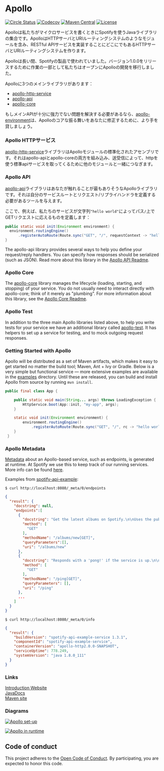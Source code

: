 Apollo
======

[![Circle Status](https://circleci.com/gh/spotify/apollo.svg?style=shield&circle-token=5a9eb086ae3cec87e62fc8b6cdeb783cb318e3b9)](https://circleci.com/gh/spotify/apollo)
[![Codecov](https://img.shields.io/codecov/c/github/spotify/apollo.svg)](https://codecov.io/gh/spotify/apollo)
[![Maven Central](https://img.shields.io/maven-central/v/com.spotify/apollo-parent.svg)](https://search.maven.org/#search%7Cga%7C1%7Cg%3A%22com.spotify%22%20apollo*)
[![License](https://img.shields.io/github/license/spotify/apollo.svg)](LICENSE)

Apolloは私たちがマイクロサービスを書くときにSpotifyを使うJavaライブラリの集合です。ApolloはHTTPサーバとURIルーティングシステムのようなモジュールを含み、RESTful APIサービスを実装することにどこにでもあるHTTPサーバとURIルーティングシステムを作ります。

Apolloは長い間、Spotifyの製品で使われていました。バージョン1.0.0をリリースするために作業の一部として私たちはオープンにApolloの開発を移行しました。

Apolloに3つのメインライブラリがあります：

* [apollo-http-service](apollo-http-service)
* [apollo-api](apollo-api)
* [apollo-core](apollo-core)

もしメインAPIが十分に強力でない問題を解決する必要があるなら、[apollo-environment](apollo-environment)は、Apolloのコアな振る舞いをあなたに修正するために、より手を貸しましょう。

### Apollo HTTPサービス
[apollo-http-service](apollo-http-service)ライブラリはApolloモジュールの標準化されたアセンブリです。それはapollo-apiとapollo-coreの両方を組み込み、送受信によって、httpを使う標準apiサービスを取ってくるために他のモジュールと一緒につなぎます。

### Apollo API
[apollo-api](apollo-api)ライブラリはあなたが触れることが最もありそうなApolloライブラリです。それは自分のサービスルートとリクエスト/リプライハンドラを定義する必要があるツールを与えます。

ここで、例えば、私たちのサービスが文字列`"hello world"`によってパス`/`上でGETリクエストに応えるものを定義します：
```java
public static void init(Environment environment) {
  environment.routingEngine()
      .registerAutoRoute(Route.sync("GET", "/", requestContext -> "hello world"));
}
```


The apollo-api library provides several ways to help you define your request/reply handlers.
You can specify how responses should be serialized (such as JSON). Read more about
this library in the [Apollo API Readme](apollo-api).

### Apollo Core
The [apollo-core](apollo-core) library manages the lifecycle (loading, starting, and stopping) of
your service. You do not usually need to interact directly with apollo-core; think of it merely
as "plumbing". For more information about this library, see the [Apollo Core Readme](apollo-core).

### Apollo Test
In addition to the three main Apollo libraries listed above, to help you write tests for your
service we have an additional library called [apollo-test](apollo-test). It has helpers to set up
a service for testing, and to mock outgoing request responses.

### Getting Started with Apollo
Apollo will be distributed as a set of Maven artifacts, which makes it easy to get started no matter the build tool; Maven, Ant + Ivy or Gradle. Below is a very simple but functional service — more extensive examples are available in the [examples](examples) directory. Until these are released, you can build and install Apollo from source by running `mvn install`.

```java
public final class App {

    public static void main(String... args) throws LoadingException {
        HttpService.boot(App::init, "my-app", args);
    }

    static void init(Environment environment) {
        environment.routingEngine()
            .registerAutoRoute(Route.sync("GET", "/", rc -> "hello world"));
    }
 }
```

### Apollo Metadata
[Metadata](apollo-api-impl/src/main/java/com/spotify/apollo/meta/model) about an Apollo-based service, such as endpoints, is generated at runtime. At Spotify we use this to keep track of our running services. More info can be found [here](https://apidays.nz/slides/iglesias_service_metadata.pdf).

Examples from [spotify-api-example](examples/spotify-api-example):

`$ curl http://localhost:8080/_meta/0/endpoints`

```json
{
  "result": {
    "docstring": null,
    "endpoints":[
      {
        "docstring": "Get the latest albums on Spotify.\n\nUses the public Spotify API https://api.spotify.com to get 'new' albums.",
        "method": [
          "GET"
        ],
        "methodName": "/albums/new[GET]",
        "queryParameters":[],
        "uri": "/albums/new"
      },
      {
        "docstring": "Responds with a 'pong!' if the service is up.\n\nUseful endpoint for doing health checks.",
        "method": [
          "GET"
        ],
        "methodName": "/ping[GET]",
        "queryParameters": [],
        "uri": "/ping"
      },
      ...
    ]
  }
}
```

`$ curl http://localhost:8080/_meta/0/info`

```json
{
  "result": {
    "buildVersion": "spotify-api-example-service 1.3.1",
    "componentId": "spotify-api-example-service",
    "containerVersion": "apollo-http2.0.0-SNAPSHOT",
    "serviceUptime": 778.249,
    "systemVersion": "java 1.8.0_111"
  }
}
```

### Links

[Introduction Website](https://spotify.github.io/apollo)<br />
[JavaDocs](https://spotify.github.io/apollo/maven/apidocs)<br />
[Maven site](https://spotify.github.io/apollo/maven)

### Diagrams

[![Apollo set-up](https://cdn.rawgit.com/spotify/apollo/master/website/source/set-up.svg)](website/source/set-up.svg)

[![Apollo in runtime](https://cdn.rawgit.com/spotify/apollo/master/website/source/runtime.svg)](website/source/runtime.svg)

## Code of conduct
This project adheres to the [Open Code of Conduct][code-of-conduct]. By participating, you are expected to honor this code.

[code-of-conduct]: https://github.com/spotify/code-of-conduct/blob/master/code-of-conduct.md
